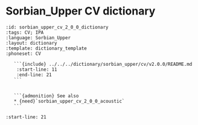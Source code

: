 
# Sorbian_Upper CV dictionary

``````{dictionary} Sorbian_Upper CV dictionary
:id: sorbian_upper_cv_2_0_0_dictionary
:tags: CV; IPA
:language: Sorbian_Upper
:layout: dictionary
:template: dictionary_template
:phoneset: CV

   ```{include} ../../../dictionary/sorbian_upper/cv/v2.0.0/README.md
    :start-line: 11
    :end-line: 21
   ```


   ```{admonition} See also
   * {need}`sorbian_upper_cv_2_0_0_acoustic`
   ```

``````

```{include} ../../../dictionary/sorbian_upper/cv/v2.0.0/README.md
:start-line: 21
```
